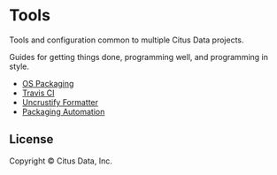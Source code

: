 # Tools

Tools and configuration common to multiple Citus Data projects.

Guides for getting things done, programming well, and programming in style.

* [OS Packaging](/packaging)
* [Travis CI](/travis)
* [Uncrustify Formatter](/uncrustify)
* [Packaging Automation](/packaging_automation)

## License

Copyright © Citus Data, Inc.
